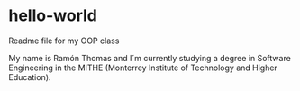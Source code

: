 # hello-world
Readme file for my OOP class

My name is Ramón Thomas and I´m currently studying a degree in Software Engineering in the MITHE (Monterrey Institute of Technology and Higher Education).
